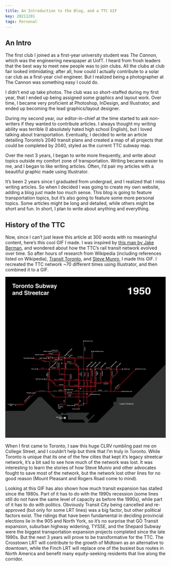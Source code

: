 ```yaml
---
title: An Introduction to the Blog, and a TTC GIF
key: 20211201
tags: Personal
---
```


## An Intro

The first club I joined as a first-year university student was _The Cannon_, which was the engineering newspaper at UofT. I heard from frosh leaders that the best way to meet new people was to join clubs. All the clubs at club fair looked intimidating; after all, how could I actually contribute to a solar car club as a first-year civil engineer. But I realized being a photographer at The Cannon was something easy I could do.

I didn’t end up take photos. The club was so short-staffed during my first year, that I ended up being assigned some graphics and layout work. Over time, I became very proficient at Photoshop, InDesign, and Illustrator, and ended up becoming the lead graphics/layout designer. 

During my second year, our editor-in-chief at the time started to ask non-writers if they wanted to contribute articles. I always thought my writing ability was terrible (I absolutely hated high school English), but I loved talking about transportation. Eventually, I decided to write an article detailing Toronto’s 2040 transit plans and created a map of all projects that could be completed by 2040, styled as the current TTC subway map. 

Over the next 3 years, I began to write more frequently, and write about topics outside my comfort zone of transportation. Writing became easier to me, and I began to like writing articles. Often, I’d pair my articles with a beautiful graphic made using Illustrator.

It’s been 2 years since I graduated from undergrad, and I realized that I miss writing articles. So when I decided I was going to create my own website, adding a blog just made too much sense. This blog is going to feature transportation topics, but it’s also going to feature some more personal topics. Some articles might be long and detailed, while others might be short and fun. In short, I plan to write about anything and everything.


## History of the TTC

Now, since I can’t just leave this article at 300 words with no meaningful content, here’s this cool GIF I made. I was inspired by [this map by Jake Berman](https://fiftythree.studio/collections/the-lost-subways-of-north-america-canada/products/toronto-streetcar-system-map-print-1932), and wondered about how the TTC’s rail transit network evolved over time. So after hours of research from Wikipedia (including references listed on Wikipedia), [Transit Toronto](https://transittoronto.ca), and [Steve Munro](https://stevemunro.ca), I made this GIF. I recreated the TTC network ~70 different times using Illustrator, and then combined it to a GIF.

![](https://raw.githubusercontent.com/rickl4/rickl4.github.io/master/_posts/img/ttc_history.gif)

When I first came to Toronto, I saw this huge CLRV rumbling past me on College Street, and I couldn’t help but think that I’m truly in Toronto. While Toronto is unique that its one of the few cities that kept it’s legacy streetcar network, it’s a bit sad to see how much of the network was lost. It was interesting to learn the stories of how Steve Munro and other advocates fought to save most of the network, but the network lost other lines for no good reason (Mount Pleasant and Rogers Road come to mind). 

Looking at this GIF has also shown how much transit expansion has stalled since the 1980s. Part of it has to do with the 1990s recession (some lines still do not have the same level of capacity as before the 1990s), while part of it has to do with politics. Obviously Transit City being cancelled and re-approved (but only for some LRT lines) was a big factor, but other political factors exist. The ridings that have been fundamental in deciding provincial elections lie in the 905 and North York, so it’s no surprise that GO Transit expansion, suburban highway widening, TYSSE, and the Shepard Subway were the biggest transportation expansion projects completed since the late 1990s. But the next 3 years will prove to be transformative for the TTC. The Crosstown LRT will contribute to the growth of Midtown as an alternative to downtown, while the Finch LRT will replace one of the busiest bus routes in North America and benefit many equity-seeking residents that live along the corridor.